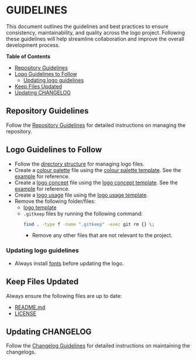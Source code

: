 # GUIDELINES

This document outlines the guidelines and best practices to ensure consistency, maintainability, and quality across the logo project. Following these guidelines will help streamline collaboration and improve the overall development process.

**Table of Contents**

- [Repository Guidelines](#repository-guidelines)
- [Logo Guidelines to Follow](#logo-guidelines-to-follow)
  - [Updating logo guidelines](#updating-logo-guidelines)
- [Keep Files Updated](#keep-files-updated)
- [Updating CHANGELOG](#updating-changelog)

## Repository Guidelines

Follow the [Repository Guidelines](https://github.com/DigiXess/repo-guidelines/blob/4fb6dbd51f42b6930bebed033736b934633320fd/graphic-assets-repo-guidelines.md "Code Repository Guidelines") for detailed instructions on managing the repository.

## Logo Guidelines to Follow

- Follow the [directory structure](/docs/logo-directory-structure.md "Directory Structure") for managing logo files.
- Create a [colour palette](/docs/colour-pallete.md "Colour Palette Document") file using the [colour palette template](https://github.com/DigiXess/logo-template/blob/main/docs/templates/colour-pallete.md "Color Palette Document"). See the [example](https://github.com/DigiXess/logo-template/blob/main/docs/templates/colour-pallete-example.md "Color Palette Example") for reference.
- Create a [logo concept](/docs/logo-concept.md "Logo Concept Document") file using the [logo concept template](https://github.com/DigiXess/logo-template/blob/main/docs/templates/logo-concept.md "Logo Concept Document"). See the [example](https://github.com/DigiXess/logo-template/blob/main/docs/templates/logo-concept-example.md "Logo Concept Example") for reference.
- Create a [logo usage](/logo-usage.md "Logo Usage Document") file using the [logo usage template](https://github.com/DigiXess/logo-template/blob/main/docs/templates/logo-usage.md "Logo Usage Document").
- Remove the following folder/files:
  - [logo template](/docs/templates/ "Logo Template folder")
  - `.gitkeep` files by running the following command:
    ```bash
    find . -type f -name ".gitkeep" -exec git rm {} \;
    ```
    - Remove any other files that are not relevant to the project.

### Updating logo guidelines

- Always install [fonts](/fonts/) before updating the logo.

## Keep Files Updated

Always ensure the following files are up to date:
- [README.md](/README.md)
- [LICENSE](/LICENSE)

## Updating CHANGELOG

Follow the [Changelog Guidelines](https://github.com/DigiXess/repo-guidelines/blob/main/common/changelog-guidelines.md "Changelog Guidelines") for detailed instructions on maintaining the changelogs.


